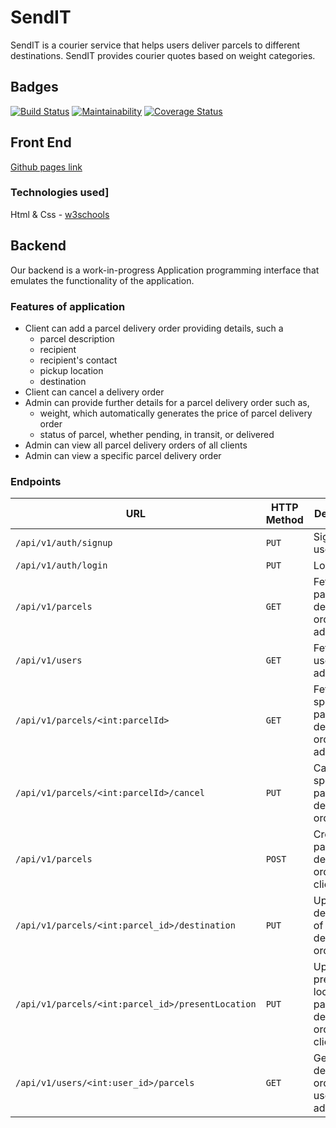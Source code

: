 # SendIT

SendIT is a courier service that helps users deliver parcels to different destinations. SendIT provides courier quotes based on weight categories.

## Badges

[![Build Status](https://travis-ci.org/patrickf949/SendIT.svg?branch=develop)](https://travis-ci.org/patrickf949/SendIT)
[![Maintainability](https://api.codeclimate.com/v1/badges/f0cc2da5a5ff305119d5/maintainability)](https://codeclimate.com/github/patrickf949/SendIT/maintainability)
[![Coverage Status](https://coveralls.io/repos/github/patrickf949/SendIT/badge.svg?branch=develop)](https://coveralls.io/github/patrickf949/SendIT?branch=develop)

## Front End

[Github pages link](https://patrickf949.github.io/SendIT/Application/ui/)

### Technologies used]

Html & Css - [w3schools](https://www.w3schools.com/)

## Backend

Our backend is a work-in-progress Application programming interface that emulates the functionality of the application.

### Features of application

* Client can add a parcel delivery order providing details, such a
  * parcel description
  * recipient
  * recipient's contact
  * pickup location
  * destination
* Client can cancel a delivery order
* Admin can provide further details for a parcel delivery order such as,
  * weight, which automatically generates the price of parcel delivery order
  * status of parcel, whether pending, in transit, or delivered
* Admin can view all parcel delivery orders of all clients
* Admin can view a specific parcel delivery order

### Endpoints

| URL  | HTTP Method | Description|
|--------------|-------------|------------|
|`/api/v1/auth/signup`|`PUT`|Sign up user|
|`/api/v1/auth/login`|`PUT`|Login user|
|`/api/v1/parcels`    | `GET`       |Fetch all parcel delivery orders-admin |
|`/api/v1/users`|`GET`|Fetch all users-admin|
|`/api/v1/parcels/<int:parcelId>`|`GET`|  Fetch a specific parcel delivery order-admin |
|`/api/v1/parcels/<int:parcelId>/cancel`|`PUT`| Cancel the specific parcel delivery order-client|
|`/api/v1/parcels`|`POST`| Create a parcel delivery order - client |
|`/api/v1/parcels/<int:parcel_id>/destination`|`PUT`| Update destination of parcel delivery order-client |
|`/api/v1/parcels/<int:parcel_id>/presentLocation`|`PUT`| Update present location of parcel delivery order-client/admin |
|`/api/v1/users/<int:user_id>/parcels`|`GET`| Get parcel delivery orders by user - admin|